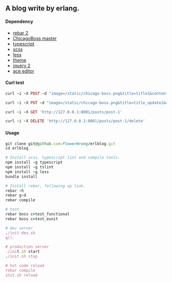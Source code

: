 ## A blog write by erlang.

#### Dependency

* [rebar 2](https://github.com/rebar/rebar)
* [ChicagoBoss master](https://github.com/ChicagoBoss/ChicagoBoss)
* [typescript](http://www.typescriptlang.org/)
* [scss](http://sass-lang.com/)
* [less](http://lesscss.org/)
* [theme](http://lessmade.com/themes/less/)
* [jquery 2](http://jquery.com/)
* [ace editor](https://github.com/ajaxorg/ace-builds)

#### Curl test

```ruby
curl -i -X POST -d "image=/static/chicago-boss.png&title=title1&content=content1&author_id=1" 'http://127.0.0.1:8001/posts/create'

curl -i -X PUT -d "image=/static/chicago-boss.png&title=title_update1&content=contentupdate1&author_id=1" 'http://127.0.0.1:8001/posts/post-1/update'

curl -i -X GET 'http://127.0.0.1:8001/posts/post-1'

curl -i -X DELETE 'http://127.0.0.1:8001/posts/post-1/delete'
```

#### Usage

```ruby
git clone git@github.com:FlowerWrong/erlblog.git
cd erlblog

# Install scss, typescript lint and compile tools.
npm install -g typescript
npm install -g tslint
npm install -g less
bundle install

# Install rebar, following up link.
rebar -h
rebar g-d
rebar compile

# test
rebar boss c=test_functional
rebar boss c=test_eunit

# dev server
./init-dev.sh
q().

# production server
./init.sh start
./init.sh stop

# hot code reload
rebar compile
init.sh reload
```
